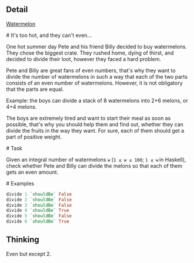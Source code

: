 ## Detail

[Watermelon](https://www.codewars.com/kata/watermelon/train/haskell)

\# It's too hot, and they can't even…

One hot summer day Pete and his friend Billy decided to buy watermelons. They chose the biggest crate. They rushed home, dying of thirst, and decided to divide their loot, however they faced a hard problem.

Pete and Billy are great fans of even numbers, that's why they want to divide the number of watermelons in such a way that each of the two parts consists of an even number of watermelons. However, it is not obligatory that the parts are equal. 

Example: the boys can divide a stack of 8 watermelons into 2+6 melons, or 4+4 melons.

The boys are extremely tired and want to start their meal as soon as possible, that's why you should help them and find out, whether they can divide the fruits in the way they want. For sure, each of them should get a part of positive weight.

\# Task

Given an integral number of watermelons `w` (`1 ≤ w ≤ 100`; `1 ≤ w` in Haskell), check whether Pete and Billy can divide the melons so that each of them gets an even amount.

\# Examples

```haskell
divide 1 `shouldBe` False
divide 2 `shouldBe` False
divide 3 `shouldBe` False
divide 4 `shouldBe` True
divide 5 `shouldBe` False
divide 6 `shouldBe` True
```

## Thinking

Even but except 2.